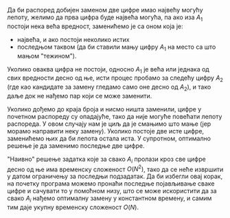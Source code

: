 ﻿
Да би распоред добијен заменом две цифре имао највећу могућу лепоту, желимо да прва цифра буде највећа могућа, па ако иза $A_1$ постоји нека већа вредност, заменићемо је са оном која је:

* највећа, и ако постоји неколико истих
* последњом таквом (да би ставили мању цифру $A_1$ на место са што мањом "тежином").

Уколико оваква цифра не постоји, односно $A_1$ је већа или једнака од свих вредности десно од ње, исти процес пробамо за следећу цифру $A_2$ (где као кандидате за замену гледамо само оне десно од $A_2$), и тако даље док не нађемо пар који се може заменити.

Уколико дођемо до краја броја и нисмо ништа заменили, цифре у почетном распореду су опадајуће, тако да није могуће повећати лепоту распореда. У овом случају нам је циљ да је смањимо што мање (јер морамо направити неку замену). Уколико постоје две исте цифре, заменићемо њих да би лепота остала иста. У супротном, оптимално решење је да заменимо последње две цифре.

"Наивно" решење задатка које за свако $A_i$ пролази кроз све цифре десно од ње има временску сложеност $O(N^2)$, тако да се неће извршити у датом ограничењу за последњи подзадатак. Да би избегли овај корак, на почетку програма можемо пронаћи последње појављивање сваке цифре и сачувати то у помоћном низу, што се може искористити да за свако $A_i$ нађемо оптималну замену у константном времену, и самим тим даје укупну временску сложеност $O(N)$.
